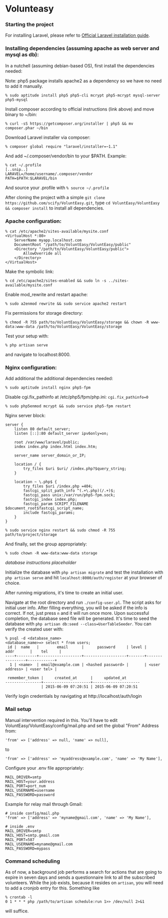# Volunteasy

### Starting the project

For installing Laravel, please refer to [Official Laravel installation
guide](http://laravel.com/docs/5.0).

### Installing dependencies (assuming apache as web server and mysql as db):

In a nutchell (assuming debian-based OS), first install the dependencies needed:

Note: php5 package installs apache2 as a dependency so we have no need to add
it manually.

`% sudo aptitude install php5 php5-cli mcrypt php5-mcrypt mysql-server php5-mysql`

Install composer according to official instructions (link above) and move binary to ~/bin:

`% curl -sS https://getcomposer.org/installer | php5 && mv composer.phar ~/bin`

Download Laravel installer via composer:

`% composer global require "laravel/installer=~1.1"`

And add ~/.composer/vendor/bin to your $PATH. Example:

```
% cat ~/.profile
[..snip..]
LARAVEL=/home/username/.composer/vendor
PATH=$PATH:$LARAVEL/bin
```

And source your .profile with `% source ~/.profile`

After cloning the project with a simple `git clone https://github.com/scify/VoluntEasy.git`, type `cd VoluntEasy/VoluntEasy && composer install` to install all dependencies.

### Apache configuration:

```
% cat /etc/apache2/sites-available/mysite.conf
<VirtualHost *:80>
	ServerName myapp.localhost.com
	DocumentRoot "/path/to/VoluntEasy/VoluntEasy/public"
	<Directory "/path/to/VoluntEasy/VoluntEasy/public">
		AllowOverride all
	</Directory>
</VirtualHost>
```

Make the symbolic link:

`% cd /etc/apache2/sites-enabled && sudo ln -s ../sites-available/mysite.conf`

Enable mod_rewrite and restart apache:

`% sudo a2enmod rewrite && sudo service apache2 restart`

Fix permissions for storage directory:

`% chmod -R 755 path/to/VoluntEasy/VoluntEasy/storage && chown -R www-data:www-data /path/to/VoluntEasy/VoluntEasy/storage`

Test your setup with:

`% php artisan serve`

and navigate to localhost:8000.


### Nginx configuration:

Add additional the additional dependencies needed:

`% sudo aptitude install nginx php5-fpm`

Disable cgi.fix_pathinfo at /etc/php5/fpm/php.ini: `cgi.fix_pathinfo=0`

`% sudo php5enmod mcrypt && sudo service php5-fpm restart`

Nginx server block:

```
server {
    listen 80 default_server;
    listen [::]:80 default_server ipv6only=on;

    root /var/www/laravel/public;
    index index.php index.html index.htm;

    server_name server_domain_or_IP;

    location / {
        try_files $uri $uri/ /index.php?$query_string;
    }

    location ~ \.php$ {
        try_files $uri /index.php =404;
        fastcgi_split_path_info ^(.+\.php)(/.+)$;
        fastcgi_pass unix:/var/run/php5-fpm.sock;
        fastcgi_index index.php;
        fastcgi_param SCRIPT_FILENAME $document_root$fastcgi_script_name;
        include fastcgi_params;
    }
}
```

`% sudo service nginx restart && sudo chmod -R 755 path/to/project/storage`

And finally, set the group appropriately:

`% sudo chown -R www-data:www-data storage`

*database instructions placeholder*

Initialize the database with `php artisan migrate` and test the installation with `php artisan serve` and hit `localhost:8000/auth/register` at your browser of choice.

After running migrations, it's time to create an initial user.

Navigate at the root directory and run `./config-user.pl`. The script asks for initial user info. After filling everything, you will be asked if the info is correct. If not, just press `n` and it will run once more. Upon successful completion, the database seed file will be generated. It's time to seed the database with `php artisan db:seed --class=UserTableSeeder`. You can verify the created user with:


```
% psql -d <database_name>
<database_name>=> select * from users;
 id |  name   |        email      |      password     | level |     addr       |    tel     |
----+---------+-------------------+-------------------+-------+----------------+------------+
  1 | <name>  | email@example.com | <hashed password> |       | <user address> | <user tel> |

 remember_token |     created_at      |     updated_at
----------------+---------------------+---------------------
                | 2015-06-09 07:20:51 | 2015-06-09 07:20:51
```

Verify login credentials by navigating at http://localhost/auth/login

### Mail setup

Manual intervention required in this. You'll have to edit VoluntEasy/VoluntEasy/config/mail.php and set the global "From" Address from:

```
'from' => ['address' => null, 'name' => null],
```

to

```
'from' => ['address' => 'myaddress@example.com', 'name' => 'My Name'],
```

Configure your .env file appropriately:

```
MAIL_DRIVER=smtp
MAIL_HOST=your.address
MAIL_PORT=port_num
MAIL_USERNAME=username
MAIL_PASSWORD=password
```

Example for relay mail through Gmail:

```
# inside config/mail.php
'from' => ['address' => 'myname@gmail.com', 'name' => 'My Name'],
```

```
# inside .env
MAIL_DRIVER=smtp
MAIL_HOST=smtp.gmail.com
MAIL_PORT=587
MAIL_USERNAME=myname@gmail.com
MAIL_PASSWORD=mypass
```

### Command scheduling

As of now, a background job performs a search for actions that are going to expire in seven days and sends a questionnaire link to all the subscribed volunteers. While the job exists, because it resides on `artisan`, you will need to add a cronjob entry for this.
Something like
```
% crontab -l
0 1 * * * php /path/to/artisan schedule:run 1>> /dev/null 2>&1
```
will suffice.
